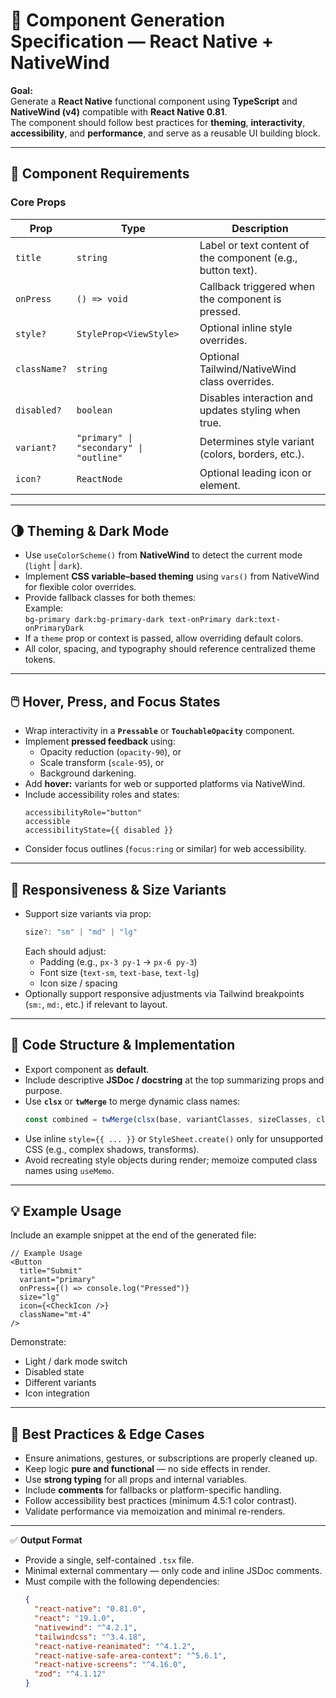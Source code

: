 # 🧩 Component Generation Specification — React Native + NativeWind

**Goal:**  
Generate a **React Native** functional component using **TypeScript** and **NativeWind (v4)** compatible with **React Native 0.81**.  
The component should follow best practices for **theming**, **interactivity**, **accessibility**, and **performance**, and serve as a reusable UI building block.

---

## 🔧 Component Requirements

### **Core Props**
| Prop | Type | Description |
|------|------|--------------|
| `title` | `string` | Label or text content of the component (e.g., button text). |
| `onPress` | `() => void` | Callback triggered when the component is pressed. |
| `style?` | `StyleProp<ViewStyle>` | Optional inline style overrides. |
| `className?` | `string` | Optional Tailwind/NativeWind class overrides. |
| `disabled?` | `boolean` | Disables interaction and updates styling when true. |
| `variant?` | `"primary" \| "secondary" \| "outline"` | Determines style variant (colors, borders, etc.). |
| `icon?` | `ReactNode` | Optional leading icon or element. |

---

## 🌗 Theming & Dark Mode

- Use `useColorScheme()` from **NativeWind** to detect the current mode (`light` | `dark`).
- Implement **CSS variable–based theming** using `vars()` from NativeWind for flexible color overrides.
- Provide fallback classes for both themes:  
  Example:  
  `bg-primary dark:bg-primary-dark text-onPrimary dark:text-onPrimaryDark`
- If a `theme` prop or context is passed, allow overriding default colors.
- All color, spacing, and typography should reference centralized theme tokens.

---

## 🖱️ Hover, Press, and Focus States

- Wrap interactivity in a **`Pressable`** or **`TouchableOpacity`** component.
- Implement **pressed feedback** using:
  - Opacity reduction (`opacity-90`), or
  - Scale transform (`scale-95`), or
  - Background darkening.
- Add **hover:** variants for web or supported platforms via NativeWind.
- Include accessibility roles and states:
  ```tsx
  accessibilityRole="button"
  accessible
  accessibilityState={{ disabled }}
  ```
- Consider focus outlines (`focus:ring` or similar) for web accessibility.

---

## 📱 Responsiveness & Size Variants

- Support size variants via prop:
  ```ts
  size?: "sm" | "md" | "lg"
  ```
  Each should adjust:
  - Padding (e.g., `px-3 py-1` → `px-6 py-3`)
  - Font size (`text-sm`, `text-base`, `text-lg`)
  - Icon size / spacing
- Optionally support responsive adjustments via Tailwind breakpoints (`sm:`, `md:`, etc.) if relevant to layout.

---

## 🧱 Code Structure & Implementation

- Export component as **default**.
- Include descriptive **JSDoc / docstring** at the top summarizing props and purpose.
- Use **`clsx`** or **`twMerge`** to merge dynamic class names:
  ```ts
  const combined = twMerge(clsx(base, variantClasses, sizeClasses, className));
  ```
- Use inline `style={{ ... }}` or `StyleSheet.create()` only for unsupported CSS (e.g., complex shadows, transforms).
- Avoid recreating style objects during render; memoize computed class names using `useMemo`.

---

## 💡 Example Usage

Include an example snippet at the end of the generated file:

```tsx
// Example Usage
<Button
  title="Submit"
  variant="primary"
  onPress={() => console.log("Pressed")}
  size="lg"
  icon={<CheckIcon />}
  className="mt-4"
/>
```

Demonstrate:
- Light / dark mode switch
- Disabled state
- Different variants
- Icon integration

---

## 🧠 Best Practices & Edge Cases

- Ensure animations, gestures, or subscriptions are properly cleaned up.
- Keep logic **pure and functional** — no side effects in render.
- Use **strong typing** for all props and internal variables.
- Include **comments** for fallbacks or platform-specific handling.
- Follow accessibility best practices (minimum 4.5:1 color contrast).
- Validate performance via memoization and minimal re-renders.

---

✅ **Output Format**
- Provide a single, self-contained `.tsx` file.
- Minimal external commentary — only code and inline JSDoc comments.
- Must compile with the following dependencies:
  ```json
  {
    "react-native": "0.81.0",
    "react": "19.1.0",
    "nativewind": "^4.2.1",
    "tailwindcss": "^3.4.18",
    "react-native-reanimated": "^4.1.2",
    "react-native-safe-area-context": "^5.6.1",
    "react-native-screens": "^4.16.0",
    "zod": "^4.1.12"
  }
  ```